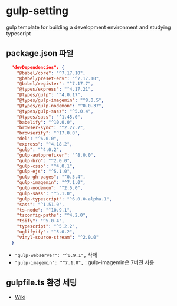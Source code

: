# gulp-setting
gulp template for building a development environment and studying typescript

## package.json 파일
```json
  "devDependencies": {
    "@babel/core": "^7.17.10",
    "@babel/preset-env": "^7.17.10",
    "@babel/register": "^7.17.7",
    "@types/express": "^4.17.21",
    "@types/gulp": "^4.0.17",
    "@types/gulp-imagemin": "^8.0.5",
    "@types/gulp-nodemon": "^0.0.37",
    "@types/gulp-sass": "^5.0.4",
    "@types/sass": "^1.45.0",
    "babelify": "^10.0.0",
    "browser-sync": "^2.27.7",
    "browserify": "^17.0.0",
    "del": "^6.0.0",
    "express": "^4.18.2",
    "gulp": "^4.0.2",
    "gulp-autoprefixer": "^8.0.0",
    "gulp-bro": "^2.0.0",
    "gulp-csso": "^4.0.1",
    "gulp-ejs": "^5.1.0",
    "gulp-gh-pages": "^0.5.4",
    "gulp-imagemin": "^7.1.0",
    "gulp-nodemon": "^2.5.0",
    "gulp-sass": "^5.1.0",
    "gulp-typescript": "^6.0.0-alpha.1",
    "sass": "^1.51.0",
    "ts-node": "^10.9.1",
    "tsconfig-paths": "^4.2.0",
    "tsify": "^5.0.4",
    "typescript": "^5.2.2",
    "uglifyify": "^5.0.2",
    "vinyl-source-stream": "^2.0.0"
  }
```
- ```"gulp-webserver": "^0.9.1",``` 삭제
- ```"gulp-imagemin": "^7.1.0",``` : gulp-imagemin은 7버전 사용

## gulpfile.ts 환경 세팅
- <a href="https://github.com/choihayeong/gulp-typescript-template/wiki">Wiki</a>
